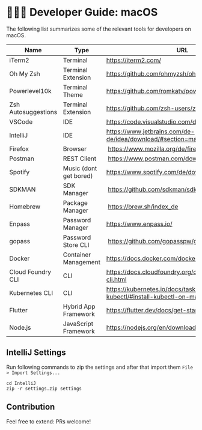 # 👨‍💻 Developer Guide: macOS

The following list summarizes some of the relevant tools for developers on macOS.

| Name | Type | URL |
| ---- | ---- | --- |
| iTerm2 | Terminal | https://iterm2.com/ |
| Oh My Zsh | Terminal Extension | https://github.com/ohmyzsh/ohmyzsh |
| Powerlevel10k | Terminal Theme | https://github.com/romkatv/powerlevel10k |
| Zsh Autosuggestions | Terminal Extension | https://github.com/zsh-users/zsh-autosuggestions |
| VSCode | IDE | https://code.visualstudio.com/download |
| IntelliJ | IDE | https://www.jetbrains.com/de-de/idea/download/#section=mac |
| Firefox | Browser | https://www.mozilla.org/de/firefox/download/thanks/ |
| Postman | REST Client | https://www.postman.com/downloads/ |
| Spotify | Music (dont get bored) | https://www.spotify.com/de/download/mac/ |
| SDKMAN | SDK Manager | https://github.com/sdkman/sdkman-cli |
| Homebrew | Package Manager | https://brew.sh/index_de |
| Enpass | Password Manager | https://www.enpass.io/ |
| gopass | Password Store CLI | https://github.com/gopasspw/gopass |
| Docker | Container Management | https://docs.docker.com/docker-for-mac/ |
| Cloud Foundry CLI | CLI | https://docs.cloudfoundry.org/cf-cli/install-go-cli.html |
| Kubernetes CLI | CLI | https://kubernetes.io/docs/tasks/tools/install-kubectl/#install-kubectl-on-macos |
| Flutter | Hybrid App Framework | https://flutter.dev/docs/get-started/install |
| Node.js | JavaScript Framework | https://nodejs.org/en/download/ |

## IntelliJ Settings

Run following commands to zip the settings and after that import them `File > Import Settings...`

```
cd IntelliJ
zip -r settings.zip settings
```

## Contribution

Feel free to extend: PRs welcome!
